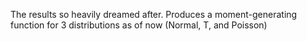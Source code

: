 The results so heavily dreamed after. Produces a moment-generating function for 3 distributions as of now (Normal, T, and Poisson)
